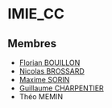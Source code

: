 # IMIE_CC

## Membres

- [Florian BOUILLON](https://github.com/Aviortheking) 
- [Nicolas BROSSARD](https://github.com/Nicolas-Brossard) 
- [Maxime SORIN](https://github.com/s0dyy) 
- [Guillaume CHARPENTIER](https://github.com/SniiKox)
- Théo MEMIN 

